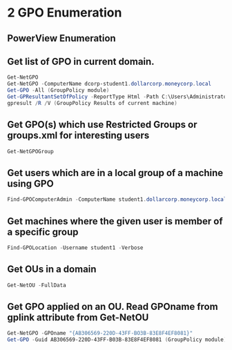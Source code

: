 # 2 GPO Enumeration

## PowerView Enumeration

## Get list of GPO in current domain.

```powershell
Get-NetGPO
Get-NetGPO -ComputerName dcorp-student1.dollarcorp.moneycorp.local
Get-GPO -All (GroupPolicy module)
Get-GPResultantSetOfPolicy -ReportType Html -Path C:\Users\Administrator\report.html (Provides RSoP)
gpresult /R /V (GroupPolicy Results of current machine)
```

## Get GPO(s) which use Restricted Groups or groups.xml for interesting users

```powershell
Get-NetGPOGroup 
```

## Get users which are in a local group of a machine using GPO

```powershell
Find-GPOComputerAdmin -ComputerName student1.dollarcorp.moneycorp.local
```

## Get machines where the given user is member of a specific group

```powershell
Find-GPOLocation -Username student1 -Verbose
```

## Get OUs in a domain

```powershell
Get-NetOU -FullData
```

## Get GPO applied on an OU. Read GPOname from gplink attribute from Get-NetOU

```powershell
Get-NetGPO -GPOname "{AB306569-220D-43FF-BO3B-83E8F4EF8081}"
Get-GPO -Guid AB306569-220D-43FF-B03B-83E8F4EF8081 (GroupPolicy module) 
```
